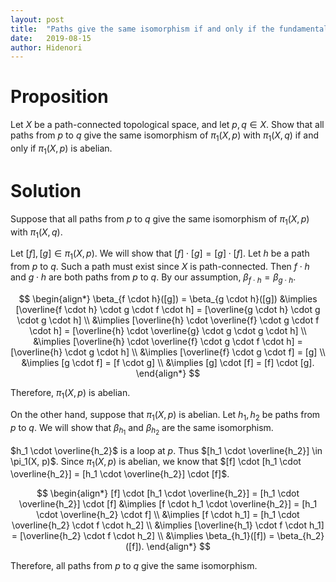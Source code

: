 ```yaml
---
layout: post
title:  "Paths give the same isomorphism if and only if the fundamental group is abelian"
date:   2019-08-15
author: Hidenori
---
```


# Proposition
Let $X$ be a path-connected topological space, and let $p, q \in X$.
Show that all paths from $p$ to $q$ give the same isomorphism of $\pi_1(X, p)$ with $\pi_1(X, q)$ if and only if $\pi_1(X, p)$ is abelian.

# Solution
Suppose that all paths from $p$ to $q$ give the same isomorphism of $\pi_1(X, p)$ with $\pi_1(X, q)$.

Let $[f], [g] \in \pi_1(X, p)$.
We will show that $[f] \cdot [g] = [g] \cdot [f]$.
Let $h$ be a path from $p$ to $q$.
Such a path must exist since $X$ is path-connected.
Then $f \cdot h$ and $g \cdot h$ are both paths from $p$ to $q$.
By our assumption, $\beta_{f \cdot h} = \beta_{g \cdot h}$.

$$
\begin{align*}
  \beta_{f \cdot h}([g]) = \beta_{g \cdot h}([g])
    &\implies [\overline{f \cdot h} \cdot g \cdot f \cdot h] = [\overline{g \cdot h} \cdot g \cdot g \cdot h] \\
    &\implies [\overline{h} \cdot \overline{f} \cdot g \cdot f \cdot h] = [\overline{h} \cdot \overline{g} \cdot g \cdot g \cdot h] \\
    &\implies [\overline{h} \cdot \overline{f} \cdot g \cdot f \cdot h] = [\overline{h} \cdot g \cdot h] \\
    &\implies [\overline{f} \cdot g \cdot f] = [g] \\
    &\implies [g \cdot f] = [f \cdot g] \\
    &\implies [g] \cdot [f] = [f] \cdot [g].
\end{align*}
$$

Therefore, $\pi_1(X, p)$ is abelian.

On the other hand, suppose that $\pi_1(X, p)$ is abelian.
Let $h_1, h_2$ be paths from $p$ to $q$.
We will show that $\beta_{h_1}$ and $\beta_{h_2}$ are the same isomorphism.

$h_1 \cdot \overline{h_2}$ is a loop at $p$.
Thus $[h_1 \cdot \overline{h_2}] \in \pi_1(X, p)$.
Since $\pi_1(X, p)$ is abelian, we know that $[f] \cdot [h_1 \cdot \overline{h_2}] = [h_1 \cdot \overline{h_2}] \cdot [f]$.

$$
\begin{align*}
  [f] \cdot [h_1 \cdot \overline{h_2}] = [h_1 \cdot \overline{h_2}] \cdot [f]
    &\implies [f \cdot h_1 \cdot \overline{h_2}] = [h_1 \cdot \overline{h_2} \cdot f] \\
    &\implies [f \cdot h_1] = [h_1 \cdot \overline{h_2} \cdot f \cdot h_2] \\
    &\implies [\overline{h_1} \cdot f \cdot h_1] = [\overline{h_2} \cdot f \cdot h_2] \\
    &\implies \beta_{h_1}([f]) = \beta_{h_2}([f]).
\end{align*}
$$

Therefore, all paths from $p$ to $q$ give the same isomorphism.
